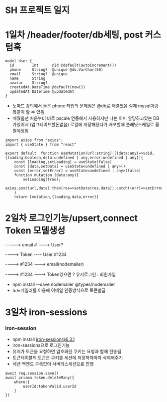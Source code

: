 # SH 프로젝트 일지

# 1일차 /header/footer/db세팅, post 커스텀훅
~~~
model User {
  id        Int      @id @default(autoincrement())
  phone     String?  @unique @db.VarChar(50)
  email     String?  @unique
  name      String
  avatar    String?
  createdAt DateTime @default(now())
  updatedAt DateTime @updatedAt
}
~~~
- 노마드 강의에서 들은 phone 타입의 문제점은 @db로 해결했음 실제 mysql이랑 똑같이 할 수 있음
- 배웠을땐 처음부터 바로 pscale 연동해서 사용하지만 나는 이미 할당하고있는 DB가있어서 (업그레이드할돈없음) 로컬에 저장해뒀다가 배포할때 플래닛스케일로 올릴예정임

~~~
import axios from "axios";
import { useState } from "react"

export default  function useMutation(url:string):[(data:any)=>void,{loading:boolean,data:undefined | any,error:undefined | any}]{
    const [loading,setLoading] = useState(false)
    const [data,setData] = useState<undefined | any>()
    const [error,setError] = useState<undefined | any>(false)
    function mutation (data:any){
        setLoading(true);
        axios.post(url,data).then(res=>setData(res.data)).catch((err)=>setError(err)).finally(()=>setLoading(false))
    }
    return [mutation,{loading,data,error}]
~~~

# 2일차 로그인기능/upsert,connect Token 모델생성

-----> email # ---> User?

----> Token ---- User #1234

----> #1234 ---> email(nodemailer) 

----> #1234 ---> Token있으면 ? 유저로그인 : 회원가입

- npm install --save nodemailer @types/nodemailer
- 노드메일러를 이용해 이메일 인증방식으로 토큰발급


# 3일차 iron-sessions
### iron-session
- npm install iron-session@6.3.1
- iron-sessions으로 로그인기능
- 유저가 토큰을 요청하면 암호화된 쿠키는 요청과 함께 전송됨
- 토큰테이블의 토큰은 쿠키를 세션에 저장하자마자 삭제해주기
- 세션 백엔드 구축없이 서버리스세션으로 진행
~~~
await req.session.save()
await prisma.token.deleteMany({
    where:{
        userId:tokenValid.userId
    }
})
~~~


